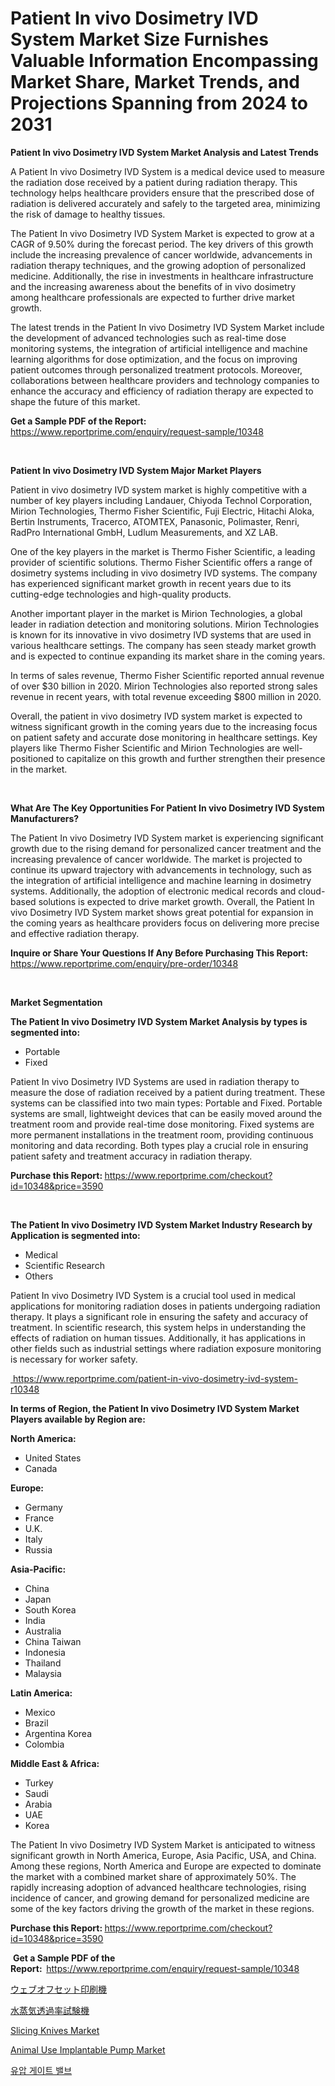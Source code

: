<p><h1>Patient In vivo Dosimetry IVD System Market Size Furnishes Valuable Information Encompassing Market Share, Market Trends, and Projections Spanning from 2024 to 2031</h1></p><p><strong>Patient In vivo Dosimetry IVD System Market Analysis and Latest Trends</strong></p>
<p><p>A Patient In vivo Dosimetry IVD System is a medical device used to measure the radiation dose received by a patient during radiation therapy. This technology helps healthcare providers ensure that the prescribed dose of radiation is delivered accurately and safely to the targeted area, minimizing the risk of damage to healthy tissues.</p><p>The Patient In vivo Dosimetry IVD System Market is expected to grow at a CAGR of 9.50% during the forecast period. The key drivers of this growth include the increasing prevalence of cancer worldwide, advancements in radiation therapy techniques, and the growing adoption of personalized medicine. Additionally, the rise in investments in healthcare infrastructure and the increasing awareness about the benefits of in vivo dosimetry among healthcare professionals are expected to further drive market growth.</p><p>The latest trends in the Patient In vivo Dosimetry IVD System Market include the development of advanced technologies such as real-time dose monitoring systems, the integration of artificial intelligence and machine learning algorithms for dose optimization, and the focus on improving patient outcomes through personalized treatment protocols. Moreover, collaborations between healthcare providers and technology companies to enhance the accuracy and efficiency of radiation therapy are expected to shape the future of this market.</p></p>
<p><strong>Get a Sample PDF of the Report:&nbsp;</strong> <a href="https://www.reportprime.com/enquiry/request-sample/10348">https://www.reportprime.com/enquiry/request-sample/10348</a></p>
<p>&nbsp;</p>
<p><strong>Patient In vivo Dosimetry IVD System Major Market Players</strong></p>
<p><p>Patient in vivo dosimetry IVD system market is highly competitive with a number of key players including Landauer, Chiyoda Technol Corporation, Mirion Technologies, Thermo Fisher Scientific, Fuji Electric, Hitachi Aloka, Bertin Instruments, Tracerco, ATOMTEX, Panasonic, Polimaster, Renri, RadPro International GmbH, Ludlum Measurements, and XZ LAB.</p><p>One of the key players in the market is Thermo Fisher Scientific, a leading provider of scientific solutions. Thermo Fisher Scientific offers a range of dosimetry systems including in vivo dosimetry IVD systems. The company has experienced significant market growth in recent years due to its cutting-edge technologies and high-quality products.</p><p>Another important player in the market is Mirion Technologies, a global leader in radiation detection and monitoring solutions. Mirion Technologies is known for its innovative in vivo dosimetry IVD systems that are used in various healthcare settings. The company has seen steady market growth and is expected to continue expanding its market share in the coming years.</p><p>In terms of sales revenue, Thermo Fisher Scientific reported annual revenue of over $30 billion in 2020. Mirion Technologies also reported strong sales revenue in recent years, with total revenue exceeding $800 million in 2020.</p><p>Overall, the patient in vivo dosimetry IVD system market is expected to witness significant growth in the coming years due to the increasing focus on patient safety and accurate dose monitoring in healthcare settings. Key players like Thermo Fisher Scientific and Mirion Technologies are well-positioned to capitalize on this growth and further strengthen their presence in the market.</p></p>
<p>&nbsp;</p>
<p><strong>What Are The Key Opportunities For Patient In vivo Dosimetry IVD System Manufacturers?</strong></p>
<p><p>The Patient In vivo Dosimetry IVD System market is experiencing significant growth due to the rising demand for personalized cancer treatment and the increasing prevalence of cancer worldwide. The market is projected to continue its upward trajectory with advancements in technology, such as the integration of artificial intelligence and machine learning in dosimetry systems. Additionally, the adoption of electronic medical records and cloud-based solutions is expected to drive market growth. Overall, the Patient In vivo Dosimetry IVD System market shows great potential for expansion in the coming years as healthcare providers focus on delivering more precise and effective radiation therapy.</p></p>
<p><strong>Inquire or Share Your Questions If Any Before Purchasing This Report:</strong> <a href="https://www.reportprime.com/enquiry/pre-order/10348">https://www.reportprime.com/enquiry/pre-order/10348</a></p>
<p>&nbsp;</p>
<p><strong>Market Segmentation</strong></p>
<p><strong>The Patient In vivo Dosimetry IVD System Market Analysis by types is segmented into:</strong></p>
<p><ul><li>Portable</li><li>Fixed</li></ul></p>
<p><p>Patient In vivo Dosimetry IVD Systems are used in radiation therapy to measure the dose of radiation received by a patient during treatment. These systems can be classified into two main types: Portable and Fixed. Portable systems are small, lightweight devices that can be easily moved around the treatment room and provide real-time dose monitoring. Fixed systems are more permanent installations in the treatment room, providing continuous monitoring and data recording. Both types play a crucial role in ensuring patient safety and treatment accuracy in radiation therapy.</p></p>
<p><strong>Purchase this Report:&nbsp;</strong><a href="https://www.reportprime.com/checkout?id=10348&price=3590">https://www.reportprime.com/checkout?id=10348&price=3590</a></p>
<p>&nbsp;</p>
<p><strong>The Patient In vivo Dosimetry IVD System Market Industry Research by Application is segmented into:</strong></p>
<p><ul><li>Medical</li><li>Scientific Research</li><li>Others</li></ul></p>
<p><p>Patient In vivo Dosimetry IVD System is a crucial tool used in medical applications for monitoring radiation doses in patients undergoing radiation therapy. It plays a significant role in ensuring the safety and accuracy of treatment. In scientific research, this system helps in understanding the effects of radiation on human tissues. Additionally, it has applications in other fields such as industrial settings where radiation exposure monitoring is necessary for worker safety.</p></p>
<p><a href="https://www.reportprime.com/patient-in-vivo-dosimetry-ivd-system-r10348">&nbsp;https://www.reportprime.com/patient-in-vivo-dosimetry-ivd-system-r10348</a></p>
<p><strong>In terms of Region, the Patient In vivo Dosimetry IVD System Market Players available by Region are:</strong></p>
<p>
    <p> <strong> North America: </strong>
        <ul>
            <li>United States</li>
            <li>Canada</li>
        </ul>
        </p> 
    <p> <strong> Europe: </strong>
        <ul>
            <li>Germany</li>
            <li>France</li>
            <li>U.K.</li>
            <li>Italy</li>
            <li>Russia</li>
        </ul>
        </p> 
    <p> <strong> Asia-Pacific: </strong>
        <ul>
            <li>China</li>
            <li>Japan</li>
            <li>South Korea</li>
            <li>India</li>
            <li>Australia</li>
            <li>China Taiwan</li>
            <li>Indonesia</li>
            <li>Thailand</li>
            <li>Malaysia</li>
        </ul>
        </p> 
    <p> <strong> Latin America: </strong>
        <ul>
            <li>Mexico</li>
            <li>Brazil</li>
            <li>Argentina Korea</li>
            <li>Colombia</li>
        </ul>
        </p> 
    <p> <strong> Middle East & Africa: </strong>
        <ul>
            <li>Turkey</li>
            <li>Saudi</li>
            <li>Arabia</li>
            <li>UAE</li>
            <li>Korea</li>
        </ul>
    </p>
    </p>
<p><p>The Patient In vivo Dosimetry IVD System Market is anticipated to witness significant growth in North America, Europe, Asia Pacific, USA, and China. Among these regions, North America and Europe are expected to dominate the market with a combined market share of approximately 50%. The rapidly increasing adoption of advanced healthcare technologies, rising incidence of cancer, and growing demand for personalized medicine are some of the key factors driving the growth of the market in these regions.</p></p>
<p><strong>Purchase this Report: </strong><a href="https://www.reportprime.com/checkout?id=10348&price=3590">https://www.reportprime.com/checkout?id=10348&price=3590</a></p>
<p>&nbsp;<strong>Get a Sample PDF of the Report:&nbsp;&nbsp;</strong><a href="https://www.reportprime.com/enquiry/request-sample/10348">https://www.reportprime.com/enquiry/request-sample/10348</a></p>
<p><strong></strong></p>
<p><p><a href="https://github.com/LizaHeller2023/Market-Research-Report-List-1/blob/main/640876479423.md">ウェブオフセット印刷機</a></p><p><a href="https://github.com/deonnorth8/Market-Research-Report-List-1/blob/main/111054979422.md">水蒸気透過率試験機</a></p><p><a href="https://issuu.com/reportprime-2/docs/slicing-knives-market-size-2030.pptx">Slicing Knives Market</a></p><p><a href="https://github.com/brenzgnarento/Market-Research-Report-List-2/blob/main/animal-use-implantable-pump-market.md">Animal Use Implantable Pump Market</a></p><p><a href="https://github.com/ROBERTS65DAVID/Market-Research-Report-List-1/blob/main/635356674281.md">유압 게이트 밸브</a></p></p>